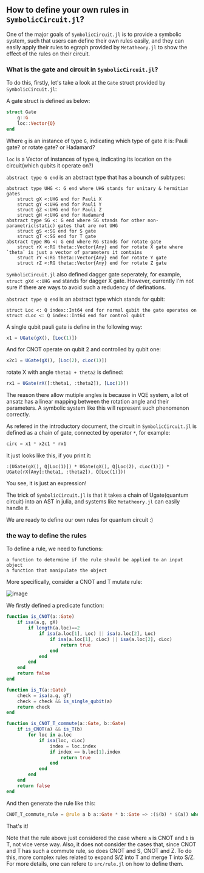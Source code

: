 ## How to define your own rules in `SymbolicCircuit.jl`?

One of the major goals of `SymbolicCircuit.jl` is to provide a symbolic system, such that users can define their own rules easily, and they can easily apply their rules to egraph provided by `Metatheory.jl` to show the effect of the rules on their circuit.

### What is the gate and circuit in `SymbolicCircuit.jl`?
To do this, firstly, let's take a look at the `Gate` struct provided by `SymbolicCircuit.jl`:

A gate struct is defined as below:
```julia
struct Gate 
    g::G
    loc::Vector{Q}
end
```
Where `g` is an instance of type `G`, indicating which type of gate it is: Pauli gate? or rotate gate? or Hadamard?

`loc` is a Vector of instances of type `Q`, indicating its location on the circuit(which qubits it operate on?)

`abstract type G end` is an abstract type that has a bounch of subtypes:

    abstract type UHG <: G end where UHG stands for unitary & hermitian gates
        struct gX <:UHG end for Pauli X
        struct gY <:UHG end for Pauli Y
        struct gZ <:UHG end for Pauli Z
        struct gH <:UHG end for Hadamard
    abstract type SG <: G end where SG stands for other non-parametric(static) gates that are not UHG
        struct gS <:SG end for S gate
        struct gT <:SG end for T gate
    abstract type RG <: G end where RG stands for rotate gate
        struct rX <:RG theta::Vector{Any} end for rotate X gate where `theta` is just a vector of parameters it contains
        struct rY <:RG theta::Vector{Any} end for rotate Y gate
        struct rZ <:RG theta::Vector{Any} end for rotate Z gate

`SymbolicCircuit.jl` also defined dagger gate seperately, for example, `struct gXd <:UHG end` stands for dagger X gate. However, currently I'm not sure if there are ways to avoid such a redudency of definations.

`abstract type Q end` is an abstract type which stands for qubit:

    struct Loc <: Q index::Int64 end for normal qubit the gate operates on
    struct cLoc <: Q index::Int64 end for control qubit

A single qubit pauli gate is define in the following way:
```julia
x1 = UGate(gX(), [Loc(1)])
```
And for CNOT operate on qubit 2 and controlled by qubit one:
```julia
x2c1 = UGate(gX(), [Loc(2), cLoc(1)])
```

rotate X with angle `theta1 + theta2` is defined:
```julia
rx1 = UGate(rX([:theta1, :theta2]), [Loc(1)])
```
The reason there allow mutiple angles is because in VQE system, a lot of ansatz has a linear mapping between the rotation angle and their parameters. A symbolic system like this will represent such phenomenon correctly.

As refered in the introductory document, the circuit in `SymbolicCircuit.jl` is defined as a chain of gate, connected by operator `*`, for example:
```julia
circ = x1 * x2c1 * rx1
```
It just looks like this, if you print it:
```
:(UGate(gX(), Q[Loc(1)]) * UGate(gX(), Q[Loc(2), cLoc(1)]) * UGate(rX(Any[:theta1, :theta2]), Q[Loc(1)]))
```

You see, it is just an expression!

The trick of `SymbolicCircuit.jl` is that it takes a chain of Ugate(quantum circuit) into an AST in julia, and systems like `Metatheory.jl` can easily handle it.

We are ready to define our own rules for quantum circuit :)

### the way to define the rules

To define a rule, we need to functions:

    a function to determine if the rule should be applied to an input object
    a function that manipulate the object

More specifically, consider a CNOT and T mutate rule:

![image](https://github.com/overshiki/SymbolicCircuit.jl/blob/main/tutorial/CNOT_T_commute.png)

We firstly defined a predicate function:
```julia
function is_CNOT(a::Gate)
    if isa(a.g, gX)
        if length(a.loc)==2
            if isa(a.loc[1], Loc) || isa(a.loc[2], Loc)
                if isa(a.loc[1], cLoc) || isa(a.loc[2], cLoc)
                    return true 
                end 
            end 
        end 
    end
    return false 
end

function is_T(a::Gate)
    check = isa(a.g, gT)
    check = check && is_single_qubit(a)
    return check
end

function is_CNOT_T_commute(a::Gate, b::Gate)
    if is_CNOT(a) && is_T(b)
        for loc in a.loc 
            if isa(loc, cLoc)
                index = loc.index 
                if index == b.loc[1].index 
                    return true 
                end 
            end 
        end 
    end 
    return false 
end
```

And then generate the rule like this:
```julia
CNOT_T_commute_rule = @rule a b a::Gate * b::Gate => :($(b) * $(a)) where is_CNOT_T_commute(a, b)
```

That's it!

Note that the rule above just considered the case where `a` is CNOT and `b` is T, not vice verse way. Also, it does not consider the cases that, since CNOT and T has such a commute rule, so does CNOT and S, CNOT and Z. To do this, more complex rules related to expand S/Z into T and merge T into S/Z. For more details, one can refere to `src/rule.jl` on how to define them.
